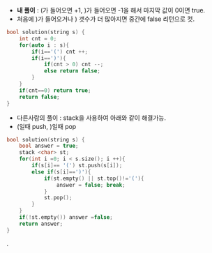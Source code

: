 - **내 풀이** : (가 들어오면 +1, )가 들어오면 -1을 해서 마지막 값이 0이면 true.
- 처음에 )가 들어오거나 ) 갯수가 더 많아지면 중간에 false 리턴으로 컷.

```cpp
bool solution(string s) {
    int cnt = 0;
    for(auto i : s){
        if(i=='(') cnt ++;
        if(i==')'){
            if(cnt > 0) cnt --;
            else return false;
        }
    }
    if(cnt==0) return true;
    return false;
}
```

- 다른사람의 풀이 : stack을 사용하여 아래와 같이 해결가능.
- (일때 push, )일때 pop

```cpp
bool solution(string s) {
    bool answer = true;
    stack <char> st;
    for(int i =0; i < s.size(); i ++){
        if(s[i]== '(') st.push(s[i]);
        else if(s[i]==')'){
            if(st.empty() || st.top()!='('){
                answer = false; break;
            }
            st.pop();
        }
    }
    if(!st.empty()) answer =false;
    return answer;
}
```

.
